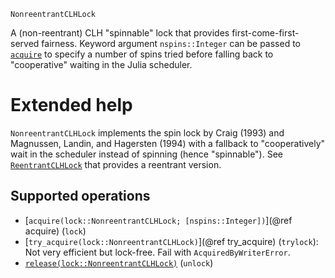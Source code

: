     NonreentrantCLHLock

A (non-reentrant) CLH "spinnable" lock that provides first-come-first-served fairness.
Keyword argument `nspins::Integer` can be passed to [`acquire`](@ref) to specify a number of
spins tried before falling back to "cooperative" waiting in the Julia scheduler.

# Extended help

`NonreentrantCLHLock` implements the spin lock by Craig (1993) and Magnussen, Landin, and
Hagersten (1994) with a fallback to "cooperatively" wait in the scheduler instead of
spinning (hence "spinnable").  See [`ReentrantCLHLock`](@ref) that provides a reentrant
version.

## Supported operations

* [`acquire(lock::NonreentrantCLHLock; [nspins::Integer])`](@ref acquire) (`lock`)
* [`try_acquire(lock::NonreentrantCLHLock)`](@ref try_acquire) (`trylock`): Not very
  efficient but lock-free.  Fail with `AcquiredByWriterError`.
* [`release(lock::NonreentrantCLHLock)`](@ref) (`unlock`)
